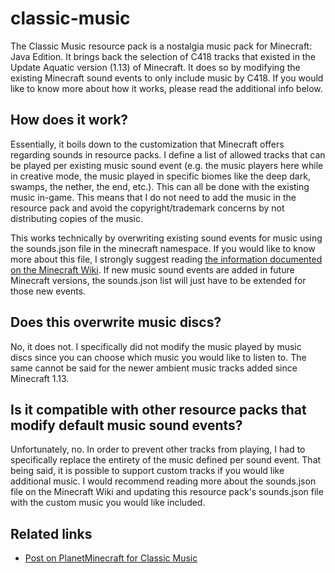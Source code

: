 # classic-music

The Classic Music resource pack is a nostalgia music pack for Minecraft: Java Edition. It brings back the selection of C418 tracks that existed in the Update Aquatic version (1.13) of Minecraft. It does so by modifying the existing Minecraft sound events to only include music by C418. If you would like to know more about how it works, please read the additional info below.

## How does it work?

Essentially, it boils down to the customization that Minecraft offers regarding sounds in resource packs. I define a list of allowed tracks that can be played per existing music sound event (e.g. the music players here while in creative mode, the music played in specific biomes like the deep dark, swamps, the nether, the end, etc.). This can all be done with the existing music in-game. This means that I do not need to add the music in the resource pack and avoid the copyright/trademark concerns by not distributing copies of the music.

This works technically by overwriting existing sound events for music using the sounds.json file in the minecraft namespace. If you would like to know more about this file, I strongly suggest reading [the information documented on the Minecraft Wiki](https://minecraft.wiki/w/Sounds.json#Java_Edition). If new music sound events are added in future Minecraft versions, the sounds.json list will just have to be extended for those new events.

## Does this overwrite music discs?
No, it does not. I specifically did not modify the music played by music discs since you can choose which music you would like to listen to. The same cannot be said for the newer ambient music tracks added since Minecraft 1.13.

## Is it compatible with other resource packs that modify default music sound events?
Unfortunately, no. In order to prevent other tracks from playing, I had to specifically replace the entirety of the music defined per sound event. That being said, it is possible to support custom tracks if you would like additional music. I would recommend reading more about the sounds.json file on the Minecraft Wiki and updating this resource pack's sounds.json file with the custom music you would like included.

## Related links

* [Post on PlanetMinecraft for Classic Music](https://www.planetminecraft.com/texture-pack/classic-music-resource-pack/)